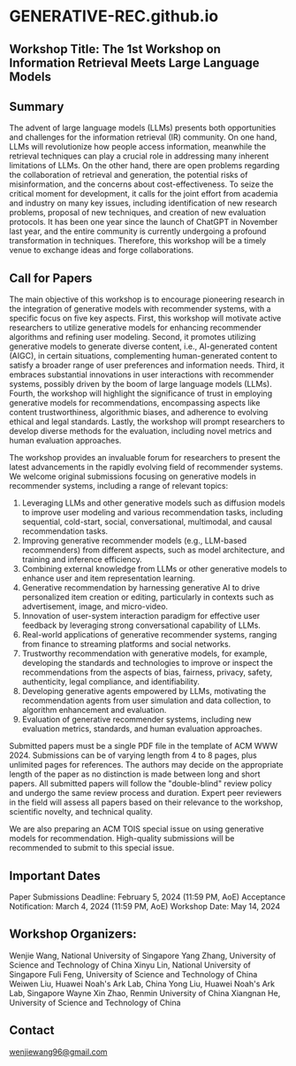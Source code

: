 # GENERATIVE-REC.github.io

## Workshop Title: The 1st Workshop on Information Retrieval Meets Large Language Models


## Summary

The advent of large language models (LLMs) presents both opportunities and challenges for the information retrieval (IR) community. On one hand, LLMs will revolutionize how people access information, meanwhile the retrieval techniques can play a crucial role in addressing many inherent limitations of LLMs. On the other hand, there are open problems regarding the collaboration of retrieval and generation, the potential risks of misinformation, and the concerns about cost-effectiveness. To seize the critical moment for development, it calls for the joint effort from academia and industry on many key issues, including identification of new research problems, proposal of new techniques, and creation of new evaluation protocols. It has been one year since the launch of ChatGPT in November last year, and the entire community is currently undergoing a profound transformation in techniques. Therefore, this workshop will be a timely venue to exchange ideas and forge collaborations.


## Call for Papers

The main objective of this workshop is to encourage pioneering research in the integration of generative models with recommender systems, with a specific focus on five key aspects. First, this workshop will motivate active researchers to utilize generative models for enhancing recommender algorithms and refining user modeling. Second, it promotes utilizing generative models to generate diverse content, i.e., AI-generated content (AIGC), in certain situations, complementing human-generated content to satisfy a broader range of user preferences and information needs. Third, it embraces substantial innovations in user interactions with recommender systems, possibly driven by the boom of large language models (LLMs). Fourth, the workshop will highlight the significance of trust in employing generative models for recommendations, encompassing aspects like content trustworthiness, algorithmic biases, and adherence to evolving ethical and legal standards. Lastly, the workshop will prompt researchers to develop diverse methods for the evaluation, including novel metrics and human evaluation approaches.

The workshop provides an invaluable forum for researchers to present the latest advancements in the rapidly evolving field of recommender systems. We welcome original submissions focusing on generative models in recommender systems, including a range of relevant topics:

1) Leveraging LLMs and other generative models such as diffusion models to improve user modeling and various recommendation tasks, including sequential, cold-start, social, conversational, multimodal, and causal recommendation tasks.
2) Improving generative recommender models (e.g., LLM-based recommenders) from different aspects, such as model architecture, and training and inference efficiency.
3) Combining external knowledge from LLMs or other generative models to enhance user and item representation learning.
4) Generative recommendation by harnessing generative AI to drive personalized item creation or editing, particularly in contexts such as advertisement, image, and micro-video.
5) Innovation of user-system interaction paradigm for effective user feedback by leveraging strong conversational capability of LLMs.
6) Real-world applications of generative recommender systems, ranging from finance to streaming platforms and social networks.
7) Trustworthy recommendation with generative models, for example, developing the standards and technologies to improve or inspect the recommendations from the aspects of bias, fairness, privacy, safety, authenticity, legal compliance, and identifiability.
8) Developing generative agents empowered by LLMs, motivating the recommendation agents from user simulation and data collection, to algorithm enhancement and evaluation.
9) Evaluation of generative recommender systems, including new evaluation metrics, standards, and human evaluation approaches.

Submitted papers must be a single PDF file in the template of ACM WWW 2024. Submissions can be of varying length from 4 to 8 pages, plus unlimited pages for references. The authors may decide on the appropriate length of the paper as no distinction is made between long and short papers. All submitted papers will follow the "double-blind" review policy and undergo the same review process and duration. Expert peer reviewers in the field will assess all papers based on their relevance to the workshop, scientific novelty, and technical quality.

We are also preparing an ACM TOIS special issue on using generative models for recommendation. High-quality submissions will be recommended to submit to this special issue.


## Important Dates

Paper Submissions Deadline: February 5, 2024 (11:59 PM, AoE)
Acceptance Notification: March 4, 2024 (11:59 PM, AoE)
Workshop Date: May 14, 2024

## Workshop Organizers:

Wenjie Wang, National University of Singapore
Yang Zhang, University of Science and Technology of China
Xinyu Lin, National University of Singapore
Fuli Feng, University of Science and Technology of China
Weiwen Liu, Huawei Noah's Ark Lab, China
Yong Liu, Huawei Noah's Ark Lab, Singapore
Wayne Xin Zhao, Renmin University of China
Xiangnan He, University of Science and Technology of China


## Contact

wenjiewang96@gmail.com




